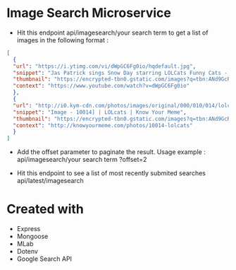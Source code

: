 # Image Search Microservice 

- Hit this endpoint api/imagesearch/your search term to get a list of images in the following format :
```json
[
  {
  "url": "https://i.ytimg.com/vi/dWpGC6Fg0io/hqdefault.jpg",
  "snippet": "Jas Patrick sings Snow Day starring LOLCats Funny Cats - YouTube",
  "thumbnail": "https://encrypted-tbn0.gstatic.com/images?q=tbn:ANd9GcRNMCLSl2dHm87xTU6uMFZD0Jym2E-4lAaSdJzfc_6OkeB_CdF1vjgZZsR2",
  "context": "https://www.youtube.com/watch?v=dWpGC6Fg0io"
  },
  {
  "url": "http://i0.kym-cdn.com/photos/images/original/000/010/014/lolcats-funny-pictures-leroy-jenkins.jpg",
  "snippet": "Image - 10014] | LOLcats | Know Your Meme",
  "thumbnail": "https://encrypted-tbn0.gstatic.com/images?q=tbn:ANd9GcRe_pDSRjgo3sEUaNo0xOOjh_frpTjCy1VyoPG-hh0aK7aRvfTDlXPnx-Q",
  "context": "http://knowyourmeme.com/photos/10014-lolcats"
  }
]
```

- Add the offset parameter to paginate the result. Usage example : api/imagesearch/your search term ?offset=2  

- Hit this endpoint to see a list of most recently submited searches 
api/latest/imagesearch 

# Created with
- Express
- Mongoose
- MLab
- Dotenv
- Google Search API 
